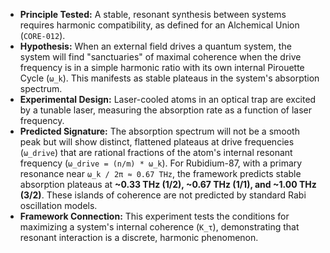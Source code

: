 *   **Principle Tested:** A stable, resonant synthesis between systems requires harmonic compatibility, as defined for an Alchemical Union (`CORE-012`).
*   **Hypothesis:** When an external field drives a quantum system, the system will find "sanctuaries" of maximal coherence when the drive frequency is in a simple harmonic ratio with its own internal Pirouette Cycle (`ω_k`). This manifests as stable plateaus in the system's absorption spectrum.
*   **Experimental Design:** Laser-cooled atoms in an optical trap are excited by a tunable laser, measuring the absorption rate as a function of laser frequency.
*   **Predicted Signature:** The absorption spectrum will not be a smooth peak but will show distinct, flattened plateaus at drive frequencies (`ω_drive`) that are rational fractions of the atom's internal resonant frequency (`ω_drive = (n/m) * ω_k`). For Rubidium-87, with a primary resonance near `ω_k / 2π ≈ 0.67 THz`, the framework predicts stable absorption plateaus at **~0.33 THz (1/2), ~0.67 THz (1/1), and ~1.00 THz (3/2)**. These islands of coherence are not predicted by standard Rabi oscillation models.
*   **Framework Connection:** This experiment tests the conditions for maximizing a system's internal coherence (`K_τ`), demonstrating that resonant interaction is a discrete, harmonic phenomenon.